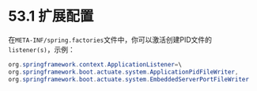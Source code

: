 # 53.1 扩展配置

在`META-INF/spring.factories`文件中，你可以激活创建PID文件的`listener(s)`，示例：

```java
org.springframework.context.ApplicationListener=\
org.springframework.boot.actuate.system.ApplicationPidFileWriter,
org.springframework.boot.actuate.system.EmbeddedServerPortFileWriter
```

